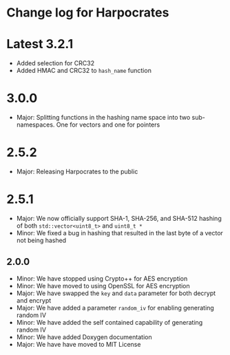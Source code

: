 # Change log for Harpocrates


# Latest 3.2.1

- Added selection for CRC32 
- Added HMAC and CRC32 to `hash_name` function

# 3.0.0

- Major: Splitting functions in the hashing name space into two sub-namespaces. One for vectors and one for pointers

# 2.5.2

- Major: Releasing Harpocrates to the public 

# 2.5.1

- Major: We now officially support SHA-1, SHA-256, and SHA-512 hashing of both `std::vector<uint8_t>` and `uint8_t *`
- Minor: We fixed a bug in hashing that resulted in the last byte of a vector not being hashed 


## 2.0.0 
- Minor: We have stopped using Crypto++ for AES encryption
- Minor: We have moved to using OpenSSL for AES encryption 
- Major: We have swapped the `key` and `data` parameter for both decrypt and encrypt 
- Major: We have added a parameter `random_iv` for enabling generating random IV 
- Minor: We have added the self contained capability of generating random IV
- Minor: We have added Doxygen documentation 
- Major: We have have moved to MIT License 
